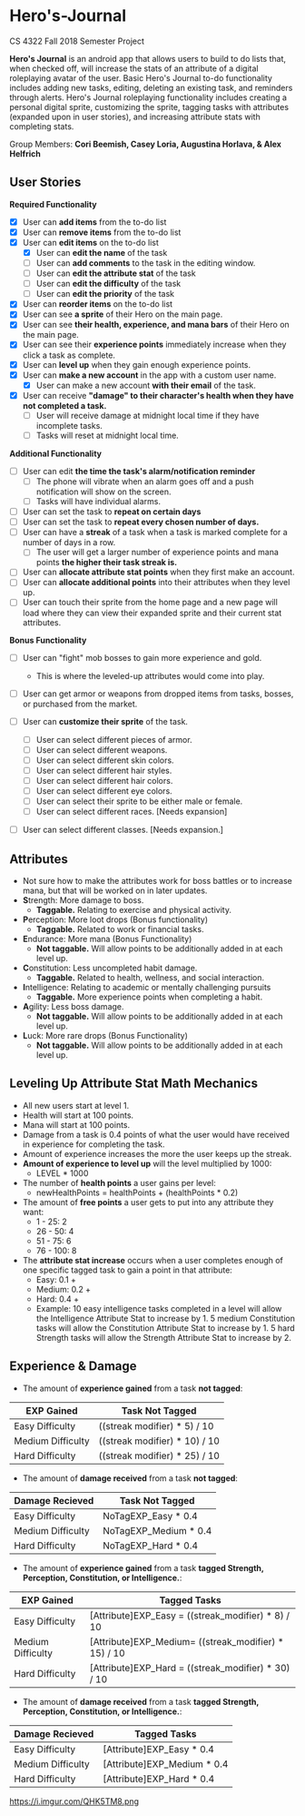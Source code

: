 # Hero's-Journal
CS 4322 Fall 2018 Semester Project

**Hero's Journal** is an android app that allows users to build to do lists that, when checked off, will increase the stats of an attribute of a digital roleplaying avatar of the user. Basic Hero's Journal to-do functionality includes adding new tasks, editing, deleting an existing task, and  reminders through alerts. Hero's Journal roleplaying functionality includes creating a personal digital sprite, customizing the sprite, tagging tasks with attributes (expanded upon in user stories), and increasing attribute stats with completing stats.

Group Members: **Cori Beemish, Casey Loria, Augustina Horlava, & Alex Helfrich**

## User Stories

**Required Functionality**
* [x] User can **add items** from the to-do list
* [X] User can **remove items** from the to-do list
* [X] User can **edit items** on the to-do list
  * [X] User can **edit the name** of the task
  * [ ] User can **add comments** to the task in the editing window.
  * [ ] User can **edit the attribute stat** of the task
  * [ ] User can **edit the difficulty** of the task
  * [ ] User can **edit the priority** of the task
* [x] User can **reorder items** on the to-do list
* [X] User can see **a sprite** of their Hero on the main page.
* [X] User can see **their health, experience, and mana bars** of their Hero on the main page.
* [X] User can see their **experience points** immediately increase when they click a task as complete.
* [X] User can **level up** when they gain enough experience points.
* [X] User can **make a new account** in the app with a custom user name. 
  * [X] User can make a new account **with their email** of the task.
* [X] User can receive **"damage" to their character's health when they have not completed a task.**
  * [ ] User will receive damage at midnight local time if they have incomplete tasks.
  * [ ] Tasks will reset at midnight local time. 

**Additional Functionality**
* [ ] User can edit **the time the task's alarm/notification reminder**
  * [ ] The phone will vibrate when an alarm goes off and a push notification will show on the screen.
  * [ ] Tasks will have individual alarms.
* [ ] User can set the task to **repeat on certain days**
* [ ] User can set the task to **repeat every chosen number of days.**
* [ ] User can have a **streak** of a task when a task is marked complete for a number of days in a row.
  * [ ] The user will get a larger number of experience points and mana points **the higher their task streak is.**
* [ ] User can **allocate attribute stat points** when they first make an account.
* [ ] User can **allocate additional points** into their attributes when they level up.
* [ ] User can touch their sprite from the home page and a new page will load where they can view their expanded sprite and their current stat attributes.

**Bonus Functionality**
* [ ] User can "fight" mob bosses to gain more experience and gold.
  * This is where the leveled-up attributes would come into play.
* [ ] User can get armor or weapons from dropped items from tasks, bosses, or purchased from the market. 
* [ ] User can **customize their sprite** of the task.
  * [ ] User can select different pieces of armor.
  * [ ] User can select different weapons.
  * [ ] User can select different skin colors.
  * [ ] User can select different hair styles.
  * [ ] User can select different hair colors.
  * [ ] User can select different eye colors.
  * [ ] User can select their sprite to be either male or female.
  * [ ] User can select different races. [Needs expansion]
* [ ] User can select different classes. [Needs expansion.]

 
## Attributes
* Not sure how to make the attributes work for boss battles or to increase mana, but that will be worked on in later updates.
* **S**trength: More damage to boss.
  * **Taggable.** Relating to exercise and physical activity.
* **P**erception: More loot drops (Bonus functionality)
  * **Taggable.** Related to work or financial tasks.
* **E**ndurance: More mana (Bonus Functionality)
  * **Not taggable.** Will allow points to be additionally added in at each level up.
* **C**onstitution: Less uncompleted habit damage.
  * **Taggable.** Related to health, wellness, and social interaction.
* **I**ntelligence: Relating to academic or mentally challenging pursuits
  * **Taggable.** More experience points when completing a habit.
* **A**gility: Less boss damage.
  * **Not taggable.** Will allow points to be additionally added in at each level up.
* **L**uck: More rare drops (Bonus Functionality)
  * **Not taggable.** Will allow points to be additionally added in at each level up.
  
## Leveling Up Attribute Stat Math Mechanics
* All new users start at level 1.
* Health will start at 100 points.
* Mana will start at 100 points.
* Damage from a task is 0.4 points of what the user would have received in experience for completing the task.
* Amount of experience increases the more the user keeps up the streak. 
* **Amount of experience to level up** will the level multiplied by 1000: 
  * LEVEL * 1000
* The number of **health points** a user gains per level:
  * newHealthPoints = healthPoints + (healthPoints * 0.2)
* The amount of **free points** a user gets to put into any attribute they want:
  * 1 - 25: 2
  * 26 - 50: 4
  * 51 - 75: 6
  * 76 - 100: 8
* The **attribute stat increase** occurs when a user completes enough of one specific tagged task to gain a point in that attribute:
  * Easy: 0.1 +
  * Medium: 0.2 +
  * Hard: 0.4 +
  * Example: 10 easy intelligence tasks completed in a level will allow the Intelligence Attribute Stat to increase by 1. 5 medium Constitution tasks will allow the Constitution Attribute Stat to increase by 1. 5 hard Strength tasks will allow the Strength Attribute Stat to increase by 2.
  
## Experience & Damage
* The amount of **experience gained** from a task **not tagged**:

EXP Gained | Task Not Tagged
------------ | -------------
Easy Difficulty | ((streak modifier) * 5) / 10
Medium Difficulty |  ((streak modifier) * 10) / 10
Hard Difficulty | ((streak modifier) * 25) / 10

* The amount of **damage received** from a task **not tagged**:

Damage Recieved | Task Not Tagged
------------ | -------------
Easy Difficulty| NoTagEXP_Easy * 0.4
Medium Difficulty| NoTagEXP_Medium * 0.4
Hard Difficulty| NoTagEXP_Hard * 0.4

* The amount of **experience gained** from a task **tagged Strength, Perception, Constitution, or Intelligence.**:

EXP Gained | Tagged Tasks
------------ | -------------
Easy Difficulty |  [Attribute]EXP_Easy = ((streak_modifier) * 8) / 10
Medium Difficulty |  [Attribute]EXP_Medium= ((streak_modifier) * 15) / 10
Hard Difficulty |  [Attribute]EXP_Hard = ((streak_modifier) * 30) / 10

* The amount of **damage received** from a task **tagged Strength, Perception, Constitution, or Intelligence.**:

Damage Recieved | Tagged Tasks
------------ | -------------
Easy Difficulty |  [Attribute]EXP_Easy * 0.4
Medium Difficulty | [Attribute]EXP_Medium * 0.4
Hard Difficulty | [Attribute]EXP_Hard * 0.4

https://i.imgur.com/QHK5TM8.png
